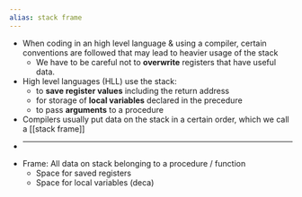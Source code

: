 ```yaml
---
alias: stack frame
---
```


- When coding in an high level language & using a compiler, certain conventions are followed that may lead to heavier usage of the stack
	- We have to be careful not to **overwrite** registers that have useful data.
- High level languages (HLL) use the stack:
	- to **save register values** including the return address
	- for storage of **local variables** declared in the precedure
	- to pass **arguments** to a procedure
- Compilers usually put data on the stack in a certain order, which we call a [[stack frame]]
-
  ---
- Frame: All data on stack belonging to a procedure / function
	- Space for saved registers
	- Space for local variables (deca)
